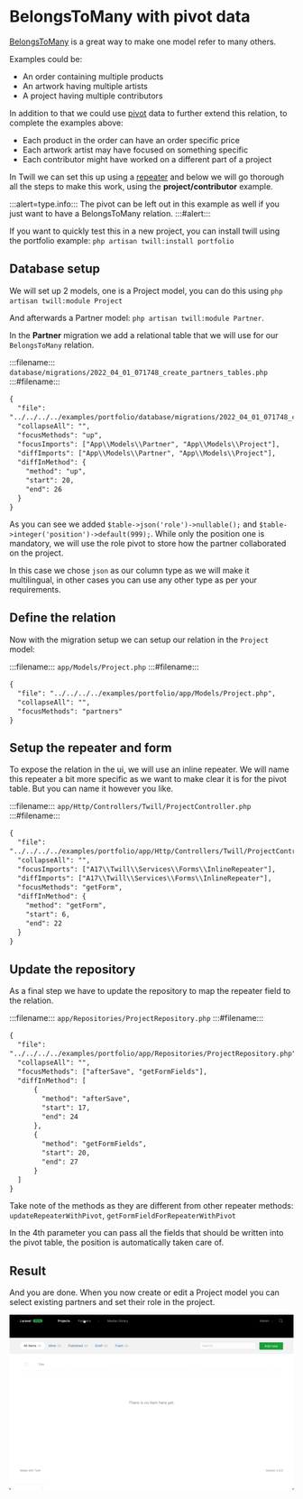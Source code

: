 # BelongsToMany with pivot data

[BelongsToMany](https://laravel.com/docs/9.x/eloquent-relationships#many-to-many) is a great way to make one model refer
to many others.

Examples could be:

- An order containing multiple products
- An artwork having multiple artists
- A project having multiple contributors

In addition to that we could
use [pivot](https://laravel.com/docs/9.x/eloquent-relationships#retrieving-intermediate-table-columns)
data to further extend this relation, to complete the examples above:

- Each product in the order can have an order specific price
- Each artwork artist may have focused on something specific
- Each contributor might have worked on a different part of a project

In Twill we can set this up using a [repeater](/form-fields/repeaters.md) and below we will go thorough all the steps to
make this work, using the **project/contributor** example.

:::alert=type.info:::
The pivot can be left out in this example as well if you just want to have a BelongsToMany relation.
:::#alert:::

If you want to quickly test this in a new project, you can install twill using the portfolio example:
`php artisan twill:install portfolio`

## Database setup

We will set up 2 models, one is a Project model, you can do this using `php artisan twill:module Project`

And afterwards a Partner model: `php artisan twill:module Partner`.

In the **Partner** migration we add a relational table that we will use for our `BelongsToMany` relation.

:::filename:::
`database/migrations/2022_04_01_071748_create_partners_tables.php`
:::#filename:::

```phptorch
{
  "file": "../../../../examples/portfolio/database/migrations/2022_04_01_071748_create_partners_tables.php",
  "collapseAll": "",
  "focusMethods": "up",
  "focusImports": ["App\\Models\\Partner", "App\\Models\\Project"],
  "diffImports": ["App\\Models\\Partner", "App\\Models\\Project"],
  "diffInMethod": {
    "method": "up",
    "start": 20,
    "end": 26
  }
}
```

As you can see we added `$table->json('role')->nullable();` and `$table->integer('position')->default(999);`. While only
the position one is mandatory, we will use the role pivot to store how the partner collaborated on the project.

In this case we chose `json` as our column type as we will make it multilingual, in other cases you can use any other
type
as per your requirements.

## Define the relation

Now with the migration setup we can setup our relation in the `Project` model:

:::filename:::
`app/Models/Project.php`
:::#filename:::

```phptorch
{
  "file": "../../../../examples/portfolio/app/Models/Project.php",
  "collapseAll": "",
  "focusMethods": "partners"
}
```

## Setup the repeater and form

To expose the relation in the ui, we will use an inline repeater. We will name this repeater a bit more specific as we want to
make clear it is for the pivot table. But you can name it however you like.

:::filename:::
`app/Http/Controllers/Twill/ProjectController.php`
:::#filename:::

```phptorch
{
  "file": "../../../../examples/portfolio/app/Http/Controllers/Twill/ProjectController.php",
  "collapseAll": "",
  "focusImports": ["A17\\Twill\\Services\\Forms\\InlineRepeater"],
  "diffImports": ["A17\\Twill\\Services\\Forms\\InlineRepeater"],
  "focusMethods": "getForm",
  "diffInMethod": {
    "method": "getForm",
    "start": 6,
    "end": 22
  }
}
```

## Update the repository

As a final step we have to update the repository to map the repeater field to the relation.

:::filename:::
`app/Repositories/ProjectRepository.php`
:::#filename:::

```phptorch
{
  "file": "../../../../examples/portfolio/app/Repositories/ProjectRepository.php",
  "collapseAll": "",
  "focusMethods": ["afterSave", "getFormFields"],
  "diffInMethod": [
      {
        "method": "afterSave",
        "start": 17,
        "end": 24
      },
      {
        "method": "getFormFields",
        "start": 20,
        "end": 27
      }
  ]
}
```

Take note of the methods as they are different from other repeater methods: `updateRepeaterWithPivot`,
`getFormFieldForRepeaterWithPivot`

In the 4th parameter you can pass all the fields that should be written into the pivot table, the position is
automatically
taken care of.

## Result

And you are done. When you now create or edit a Project model you can select existing partners and set their role in the
project.

![demo](./assets/demo-belongs-to-many-repeater.gif)
